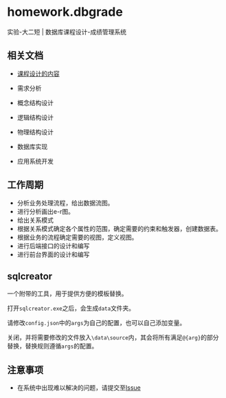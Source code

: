 # homework.dbgrade
 实验-大二短 | 数据库课程设计-成绩管理系统

## 相关文档

- [课程设计的内容](./doc/request.md)

- 需求分析

- 概念结构设计

- 逻辑结构设计

- 物理结构设计

- 数据库实现

- 应用系统开发

## 工作周期

- 分析业务处理流程，给出数据流图。
- 进行分析画出e-r图。
- 给出关系模式
- 根据关系模式确定各个属性的范围，确定需要的约束和触发器，创建数据表。
- 根据业务的流程确定需要的视图，定义视图。
- 进行后端接口的设计和编写
- 进行前台界面的设计和编写

## sqlcreator

一个附带的工具，用于提供方便的模板替换。

打开`sqlcreator.exe`之后，会生成`data`文件夹。

请修改`config.json`中的`args`为自己的配置，也可以自己添加变量。

关闭，并将需要修改的文件放入`\data\source`内，其会将所有满足`@{arg}`的部分替换，替换规则遵循`args`的配置。

## 注意事项

- 在系统中出现难以解决的问题，请提交至[Issue](https://github.com/h1542462994/homework.dbgrade/issues)